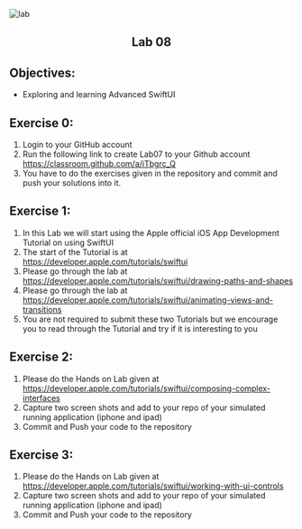 ![lab](/resources/labslogo.png)
## <div align="center">Lab 08</div>

## Objectives:  
* Exploring and learning Advanced SwiftUI

## Exercise 0:

1. Login to your GitHub account
2. Run the following link to create Lab07 to your Github account https://classroom.github.com/a/iTbgrc_Q
3. You have to do the exercises given in the repository and commit and push your solutions into it.

## Exercise 1: 

1. In this Lab we will start using the Apple official iOS App Development Tutorial on using SwiftUI
2. The start of the Tutorial is at https://developer.apple.com/tutorials/swiftui
3. Please go through the lab at https://developer.apple.com/tutorials/swiftui/drawing-paths-and-shapes
4. Please go through the lab at https://developer.apple.com/tutorials/swiftui/animating-views-and-transitions
5. You are not required to submit these two Tutorials but we encourage you to read through the Tutorial and try if it is interesting to you

## Exercise 2:

1. Please do the Hands on Lab given at https://developer.apple.com/tutorials/swiftui/composing-complex-interfaces
2. Capture two screen shots and add to your repo of your simulated running application (iphone and ipad)
3. Commit and Push your code to the repository

## Exercise 3:

1. Please do the Hands on Lab given at https://developer.apple.com/tutorials/swiftui/working-with-ui-controls
2. Capture two screen shots and add to your repo of your simulated running application (iphone and ipad)
3. Commit and Push your code to the repository




